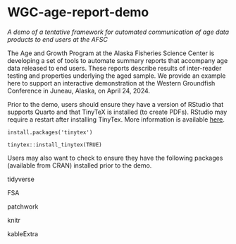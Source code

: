 # WGC-age-report-demo
*A demo of a tentative framework for automated communication of age data products to end users at the AFSC*


The Age and Growth Program at the Alaska Fisheries Science Center is developing a set of tools to automate summary reports that accompany age data released to end users. These reports describe results of inter-reader testing and properties underlying the aged sample. We provide an example here to support an interactive demonstration at the Western Groundfish Conference in Juneau, Alaska, on April 24, 2024.

Prior to the demo, users should ensure they have a version of RStudio that supports Quarto and that TinyTeX is installed (to create PDFs). RStudio may require a restart after installing TinyTex. More information is available [here](https://yihui.org/tinytex/).

`install.packages('tinytex')`

`tinytex::install_tinytex(TRUE)`

Users may also want to check to ensure they have the following packages (available from CRAN) installed prior to the demo.

tidyverse

FSA

patchwork

knitr

kableExtra

